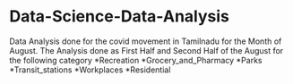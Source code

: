 # Data-Science-Data-Analysis
Data Analysis done for the covid movement in Tamilnadu for the Month of August. The Analysis done as First Half and Second Half of the August for the following category
*Recreation
*Grocery_and_Pharmacy
*Parks
*Transit_stations
*Workplaces
*Residential
